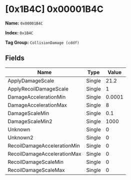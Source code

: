 # [0x1B4C] 0x00001B4C

**Name:** ```0x00001B4C```

**Index:** ```0x1B4C```

**Tag Group:** ```CollisionDamage (cddf)```

## Fields

Name	| Type	| Value
---	|---	|---	|
ApplyDamageScale	|Single	|21.2
ApplyRecoilDamageScale	|Single	|1
DamageAccelerationMin	|Single	|0.0001
DamageAccelerationMax	|Single	|8
DamageScaleMin	|Single	|0.1
DamageScaleMin2	|Single	|1000
Unknown	|Single	|0
Unknown2	|Single	|0
RecoilDamageAccelerationMin	|Single	|0
RecoilDamageAccelerationMax	|Single	|0
RecoilDamageScaleMin	|Single	|0
RecoilDamageScaleMax	|Single	|0


